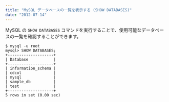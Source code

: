 ```yaml
---
title: "MySQL データベースの一覧を表示する (SHOW DATABASES)"
date: "2012-07-14"
---
```


MySQL の `SHOW DATABASES` コマンドを実行することで、使用可能なデータベースの一覧を確認することができます。

~~~
$ mysql -u root
mysql> SHOW DATABASES;
+--------------------+
| Database           |
+--------------------+
| information_schema |
| cdcol              |
| mysql              |
| sample_db          |
| test               |
+--------------------+
5 rows in set (0.00 sec)
~~~

